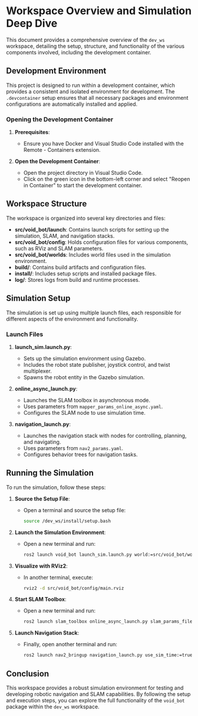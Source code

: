 # Workspace Overview and Simulation Deep Dive

This document provides a comprehensive overview of the `dev_ws` workspace, detailing the setup, structure, and functionality of the various components involved, including the development container.

## Development Environment

This project is designed to run within a development container, which provides a consistent and isolated environment for development. The `.devcontainer` setup ensures that all necessary packages and environment configurations are automatically installed and applied.

### Opening the Development Container

1. **Prerequisites**:
   - Ensure you have Docker and Visual Studio Code installed with the Remote - Containers extension.

2. **Open the Development Container**:
   - Open the project directory in Visual Studio Code.
   - Click on the green icon in the bottom-left corner and select "Reopen in Container" to start the development container.

## Workspace Structure

The workspace is organized into several key directories and files:

- **src/void_bot/launch**: Contains launch scripts for setting up the simulation, SLAM, and navigation stacks.
- **src/void_bot/config**: Holds configuration files for various components, such as RViz and SLAM parameters.
- **src/void_bot/worlds**: Includes world files used in the simulation environment.
- **build/**: Contains build artifacts and configuration files.
- **install/**: Includes setup scripts and installed package files.
- **log/**: Stores logs from build and runtime processes.

## Simulation Setup

The simulation is set up using multiple launch files, each responsible for different aspects of the environment and functionality.

### Launch Files

1. **launch_sim.launch.py**:
   - Sets up the simulation environment using Gazebo.
   - Includes the robot state publisher, joystick control, and twist multiplexer.
   - Spawns the robot entity in the Gazebo simulation.

2. **online_async_launch.py**:
   - Launches the SLAM toolbox in asynchronous mode.
   - Uses parameters from `mapper_params_online_async.yaml`.
   - Configures the SLAM node to use simulation time.

3. **navigation_launch.py**:
   - Launches the navigation stack with nodes for controlling, planning, and navigating.
   - Uses parameters from `nav2_params.yaml`.
   - Configures behavior trees for navigation tasks.

## Running the Simulation

To run the simulation, follow these steps:

1. **Source the Setup File**:
   - Open a terminal and source the setup file:
     ```bash
     source /dev_ws/install/setup.bash
     ```

2. **Launch the Simulation Environment**:
   - Open a new terminal and run:
     ```bash
     ros2 launch void_bot launch_sim.launch.py world:=src/void_bot/worlds/obstacles.world
     ```

3. **Visualize with RViz2**:
   - In another terminal, execute:
     ```bash
     rviz2 -d src/void_bot/config/main.rviz
     ```

4. **Start SLAM Toolbox**:
   - Open a new terminal and run:
     ```bash
     ros2 launch slam_toolbox online_async_launch.py slam_params_file:=./src/void_bot/config/mapper_params_online_async.yaml use_sim_true:=true
     ```

5. **Launch Navigation Stack**:
   - Finally, open another terminal and run:
     ```bash
     ros2 launch nav2_bringup navigation_launch.py use_sim_time:=true
     ```

## Conclusion

This workspace provides a robust simulation environment for testing and developing robotic navigation and SLAM capabilities. By following the setup and execution steps, you can explore the full functionality of the `void_bot` package within the `dev_ws` workspace.
